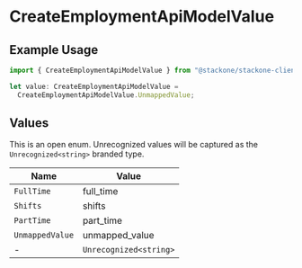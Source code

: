 # CreateEmploymentApiModelValue

## Example Usage

```typescript
import { CreateEmploymentApiModelValue } from "@stackone/stackone-client-ts/sdk/models/shared";

let value: CreateEmploymentApiModelValue =
  CreateEmploymentApiModelValue.UnmappedValue;
```

## Values

This is an open enum. Unrecognized values will be captured as the `Unrecognized<string>` branded type.

| Name                   | Value                  |
| ---------------------- | ---------------------- |
| `FullTime`             | full_time              |
| `Shifts`               | shifts                 |
| `PartTime`             | part_time              |
| `UnmappedValue`        | unmapped_value         |
| -                      | `Unrecognized<string>` |